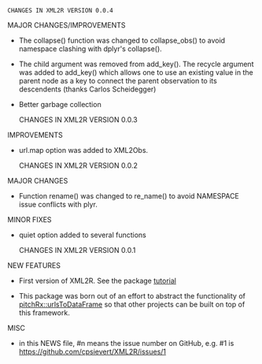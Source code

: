     CHANGES IN XML2R VERSION 0.0.4

MAJOR CHANGES/IMPROVEMENTS

  - The collapse() function was changed to collapse_obs() to avoid namespace clashing with dplyr's collapse().

  - The child argument was removed from add_key(). The recycle argument was added to add_key() which allows one to use an existing value in the parent node as a key to connect the parent observation to its descendents (thanks Carlos Scheidegger) 
  
  - Better garbage collection
  
    CHANGES IN XML2R VERSION 0.0.3

IMPROVEMENTS

  - url.map option was added to XML2Obs.
  
    CHANGES IN XML2R VERSION 0.0.2

MAJOR CHANGES

  - Function rename() was changed to re_name() to avoid NAMESPACE issue conflicts with plyr.

MINOR FIXES

  - quiet option added to several functions

    CHANGES IN XML2R VERSION 0.0.1

NEW FEATURES

  - First version of XML2R. See the package [tutorial](http://cpsievert.github.io/XML2R/)

  - This package was born out of an effort to abstract the functionality of [pitchRx::urlsToDataFrame](https://github.com/cpsievert/pitchRx/blob/master/R/urlsToDataFrame.R) so that other projects can be built on top of this framework.

MISC

  - in this NEWS file, #n means the issue number on GitHub, e.g. #1 is
  https://github.com/cpsievert/XML2R/issues/1